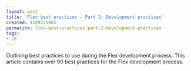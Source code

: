 ```yaml
---
layout: post
title: 'Flex best practices – Part 2: Development practices'
created: 1229335962
permalink: flex-best-practices-part-2-development-practices
tags:
- JS
---
```

<p>Outlining best practices to use during the Flex development process. This article contains over 90 best practices for the Flex development process.</p>

